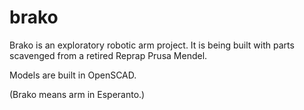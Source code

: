 # brako
Brako is an exploratory robotic arm project. It is being built with parts scavenged from a retired Reprap Prusa Mendel.

Models are built in OpenSCAD.

(Brako means arm in Esperanto.)
